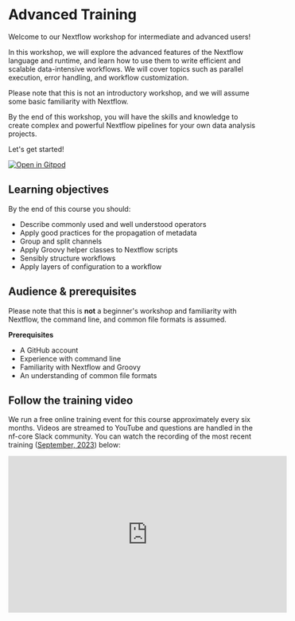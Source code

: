# Advanced Training

Welcome to our Nextflow workshop for intermediate and advanced users!

In this workshop, we will explore the advanced features of the Nextflow language and runtime, and learn how to use them to write efficient and scalable data-intensive workflows. We will cover topics such as parallel execution, error handling, and workflow customization.

Please note that this is not an introductory workshop, and we will assume some basic familiarity with Nextflow.

By the end of this workshop, you will have the skills and knowledge to create complex and powerful Nextflow pipelines for your own data analysis projects.

Let's get started!

[![Open in Gitpod](https://img.shields.io/badge/Gitpod-%20Open%20in%20Gitpod-908a85?logo=gitpod)](https://gitpod.io/#https://github.com/nextflow-io/training)

## Learning objectives

By the end of this course you should:

-   Describe commonly used and well understood operators
-   Apply good practices for the propagation of metadata
-   Group and split channels
-   Apply Groovy helper classes to Nextflow scripts
-   Sensibly structure workflows
-   Apply layers of configuration to a workflow

## Audience & prerequisites

Please note that this is **not** a beginner's workshop and familiarity with Nextflow, the command line, and common file formats is assumed.

**Prerequisites**

-   A GitHub account
-   Experience with command line
-   Familiarity with Nextflow and Groovy
-   An understanding of common file formats

## Follow the training video

We run a free online training event for this course approximately every six months. Videos are streamed to YouTube and questions are handled in the nf-core Slack community. You can watch the recording of the most recent training ([September, 2023](https://nf-co.re/events/2023/training-sept-2023/)) below:

<div style="text-align: center;">
    <iframe width="560" height="315" src="https://www.youtube.com/embed/nPAH9owvKvI?si=Kt3WmxF7rGhRp2L1" title="YouTube video player" frameborder="0" allow="accelerometer; autoplay; clipboard-write; encrypted-media; gyroscope; picture-in-picture; web-share" allowfullscreen="" data-ruffle-polyfilled=""></iframe>
</div>
